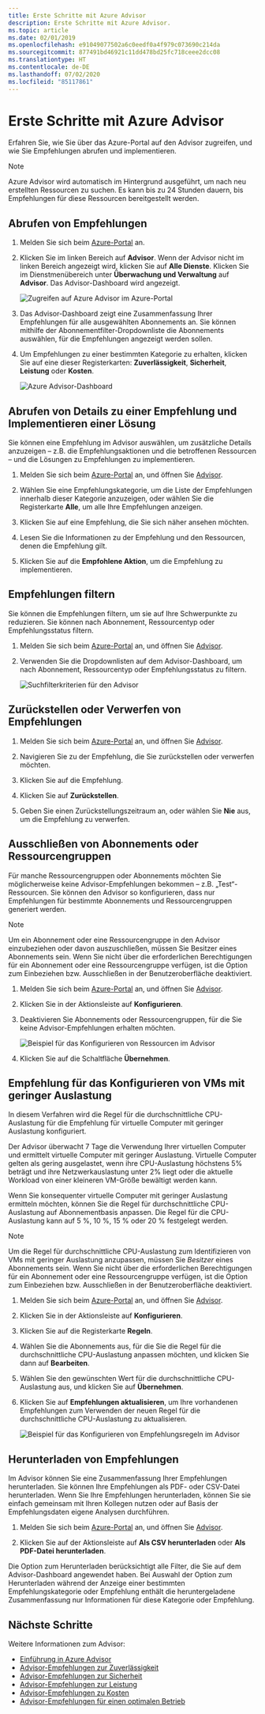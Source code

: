 ```yaml
---
title: Erste Schritte mit Azure Advisor
description: Erste Schritte mit Azure Advisor.
ms.topic: article
ms.date: 02/01/2019
ms.openlocfilehash: e91049077502a6c0eedf0a4f979c073690c214da
ms.sourcegitcommit: 877491bd46921c11dd478bd25fc718ceee2dcc08
ms.translationtype: HT
ms.contentlocale: de-DE
ms.lasthandoff: 07/02/2020
ms.locfileid: "85117861"
---
```

# <a name="get-started-with-azure-advisor"></a>Erste Schritte mit Azure Advisor

Erfahren Sie, wie Sie über das Azure-Portal auf den Advisor zugreifen, und wie Sie Empfehlungen abrufen und implementieren.

> [!NOTE]
> Azure Advisor wird automatisch im Hintergrund ausgeführt, um nach neu erstellten Ressourcen zu suchen. Es kann bis zu 24 Stunden dauern, bis Empfehlungen für diese Ressourcen bereitgestellt werden.

## <a name="get-recommendations"></a>Abrufen von Empfehlungen

1. Melden Sie sich beim [Azure-Portal](https://portal.azure.com) an.

1. Klicken Sie im linken Bereich auf **Advisor**.  Wenn der Advisor nicht im linken Bereich angezeigt wird, klicken Sie auf **Alle Dienste**.  Klicken Sie im Dienstmenübereich unter **Überwachung und Verwaltung** auf **Advisor**. Das Advisor-Dashboard wird angezeigt.

   ![Zugreifen auf Azure Advisor im Azure-Portal](./media/advisor-get-started/advisor-portal-menu.png) 

1. Das Advisor-Dashboard zeigt eine Zusammenfassung Ihrer Empfehlungen für alle ausgewählten Abonnements an.  Sie können mithilfe der Abonnementfilter-Dropdownliste die Abonnements auswählen, für die Empfehlungen angezeigt werden sollen.

1. Um Empfehlungen zu einer bestimmten Kategorie zu erhalten, klicken Sie auf eine dieser Registerkarten: **Zuverlässigkeit**, **Sicherheit**, **Leistung** oder **Kosten**. 

   ![Azure Advisor-Dashboard](./media/advisor-overview/advisor-dashboard.png)

## <a name="get-recommendation-details-and-implement-a-solution"></a>Abrufen von Details zu einer Empfehlung und Implementieren einer Lösung

Sie können eine Empfehlung im Advisor auswählen, um zusätzliche Details anzuzeigen – z.B. die Empfehlungsaktionen und die betroffenen Ressourcen – und die Lösungen zu Empfehlungen zu implementieren.  

1. Melden Sie sich beim [Azure-Portal](https://portal.azure.com) an, und öffnen Sie [Advisor](https://aka.ms/azureadvisordashboard).

1. Wählen Sie eine Empfehlungskategorie, um die Liste der Empfehlungen innerhalb dieser Kategorie anzuzeigen, oder wählen Sie die Registerkarte **Alle**, um alle Ihre Empfehlungen anzeigen.

1. Klicken Sie auf eine Empfehlung, die Sie sich näher ansehen möchten.

1. Lesen Sie die Informationen zu der Empfehlung und den Ressourcen, denen die Empfehlung gilt.

1. Klicken Sie auf die **Empfohlene Aktion**, um die Empfehlung zu implementieren.

## <a name="filter-recommendations"></a>Empfehlungen filtern

Sie können die Empfehlungen filtern, um sie auf Ihre Schwerpunkte zu reduzieren.  Sie können nach Abonnement, Ressourcentyp oder Empfehlungsstatus filtern.  

1. Melden Sie sich beim [Azure-Portal](https://portal.azure.com) an, und öffnen Sie [Advisor](https://aka.ms/azureadvisordashboard).

1. Verwenden Sie die Dropdownlisten auf dem Advisor-Dashboard, um nach Abonnement, Ressourcentyp oder Empfehlungsstatus zu filtern.

    ![Suchfilterkriterien für den Advisor](./media/advisor-get-started/advisor-filters.png)

## <a name="postpone-or-dismiss-recommendations"></a>Zurückstellen oder Verwerfen von Empfehlungen

1. Melden Sie sich beim [Azure-Portal](https://portal.azure.com) an, und öffnen Sie [Advisor](https://aka.ms/azureadvisordashboard).

1. Navigieren Sie zu der Empfehlung, die Sie zurückstellen oder verwerfen möchten.

1. Klicken Sie auf die Empfehlung.

1. Klicken Sie auf **Zurückstellen**. 

1. Geben Sie einen Zurückstellungszeitraum an, oder wählen Sie **Nie** aus, um die Empfehlung zu verwerfen.

## <a name="exclude-subscriptions-or-resource-groups"></a>Ausschließen von Abonnements oder Ressourcengruppen

Für manche Ressourcengruppen oder Abonnements möchten Sie möglicherweise keine Advisor-Empfehlungen bekommen – z.B. „Test“-Ressourcen.  Sie können den Advisor so konfigurieren, dass nur Empfehlungen für bestimmte Abonnements und Ressourcengruppen generiert werden.

> [!NOTE]
> Um ein Abonnement oder eine Ressourcengruppe in den Advisor einzubeziehen oder davon auszuschließen, müssen Sie Besitzer eines Abonnements sein.  Wenn Sie nicht über die erforderlichen Berechtigungen für ein Abonnement oder eine Ressourcengruppe verfügen, ist die Option zum Einbeziehen bzw. Ausschließen in der Benutzeroberfläche deaktiviert.

1. Melden Sie sich beim [Azure-Portal](https://portal.azure.com) an, und öffnen Sie [Advisor](https://aka.ms/azureadvisordashboard).

1. Klicken Sie in der Aktionsleiste auf **Konfigurieren**.

1. Deaktivieren Sie Abonnements oder Ressourcengruppen, für die Sie keine Advisor-Empfehlungen erhalten möchten.

    ![Beispiel für das Konfigurieren von Ressourcen im Advisor](./media/advisor-get-started/advisor-configure-resources.png)

1. Klicken Sie auf die Schaltfläche **Übernehmen**.

## <a name="configure-low-usage-vm-recommendation"></a>Empfehlung für das Konfigurieren von VMs mit geringer Auslastung

In diesem Verfahren wird die Regel für die durchschnittliche CPU-Auslastung für die Empfehlung für virtuelle Computer mit geringer Auslastung konfiguriert.

Der Advisor überwacht 7 Tage die Verwendung Ihrer virtuellen Computer und ermittelt virtuelle Computer mit geringer Auslastung. Virtuelle Computer gelten als gering ausgelastet, wenn ihre CPU-Auslastung höchstens 5% beträgt und ihre Netzwerkauslastung unter 2% liegt oder die aktuelle Workload von einer kleineren VM-Größe bewältigt werden kann.

Wenn Sie konsequenter virtuelle Computer mit geringer Auslastung ermitteln möchten, können Sie die Regel für durchschnittliche CPU-Auslastung auf Abonnementbasis anpassen.  Die Regel für die CPU-Auslastung kann auf 5 %, 10 %, 15 % oder 20 % festgelegt werden.

> [!NOTE]
> Um die Regel für durchschnittliche CPU-Auslastung zum Identifizieren von VMs mit geringer Auslastung anzupassen, müssen Sie *Besitzer* eines Abonnements sein.  Wenn Sie nicht über die erforderlichen Berechtigungen für ein Abonnement oder eine Ressourcengruppe verfügen, ist die Option zum Einbeziehen bzw. Ausschließen in der Benutzeroberfläche deaktiviert. 

1. Melden Sie sich beim [Azure-Portal](https://portal.azure.com) an, und öffnen Sie [Advisor](https://aka.ms/azureadvisordashboard).

1. Klicken Sie in der Aktionsleiste auf **Konfigurieren**.

1. Klicken Sie auf die Registerkarte **Regeln**.

1. Wählen Sie die Abonnements aus, für die Sie die Regel für die durchschnittliche CPU-Auslastung anpassen möchten, und klicken Sie dann auf **Bearbeiten**.

1. Wählen Sie den gewünschten Wert für die durchschnittliche CPU-Auslastung aus, und klicken Sie auf **Übernehmen**.

1. Klicken Sie auf **Empfehlungen aktualisieren**, um Ihre vorhandenen Empfehlungen zum Verwenden der neuen Regel für die durchschnittliche CPU-Auslastung zu aktualisieren. 

   ![Beispiel für das Konfigurieren von Empfehlungsregeln im Advisor](./media/advisor-get-started/advisor-configure-rules.png)

## <a name="download-recommendations"></a>Herunterladen von Empfehlungen

Im Advisor können Sie eine Zusammenfassung Ihrer Empfehlungen herunterladen.  Sie können Ihre Empfehlungen als PDF- oder CSV-Datei herunterladen.  Wenn Sie Ihre Empfehlungen herunterladen, können Sie sie einfach gemeinsam mit Ihren Kollegen nutzen oder auf Basis der Empfehlungsdaten eigene Analysen durchführen.

1. Melden Sie sich beim [Azure-Portal](https://portal.azure.com) an, und öffnen Sie [Advisor](https://aka.ms/azureadvisordashboard).

1. Klicken Sie auf der Aktionsleiste auf **Als CSV herunterladen** oder **Als PDF-Datei herunterladen**.

Die Option zum Herunterladen berücksichtigt alle Filter, die Sie auf dem Advisor-Dashboard angewendet haben.  Bei Auswahl der Option zum Herunterladen während der Anzeige einer bestimmten Empfehlungskategorie oder Empfehlung enthält die heruntergeladene Zusammenfassung nur Informationen für diese Kategorie oder Empfehlung. 

## <a name="next-steps"></a>Nächste Schritte

Weitere Informationen zum Advisor:

- [Einführung in Azure Advisor](advisor-overview.md)
- [Advisor-Empfehlungen zur Zuverlässigkeit](advisor-high-availability-recommendations.md)
- [Advisor-Empfehlungen zur Sicherheit](advisor-security-recommendations.md)
- [Advisor-Empfehlungen zur Leistung](advisor-performance-recommendations.md)
- [Advisor-Empfehlungen zu Kosten](advisor-cost-recommendations.md)
- [Advisor-Empfehlungen für einen optimalen Betrieb](advisor-operational-excellence-recommendations.md)
